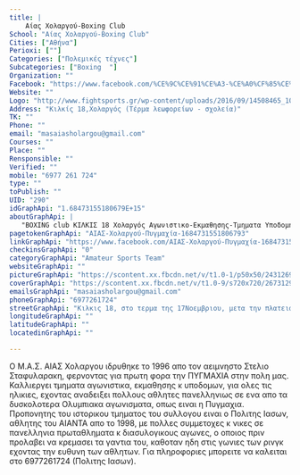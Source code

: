 ```yaml
---
title: |
    Aίας Χολαργού-Boxing Club
School: "Aίας Χολαργού-Boxing Club"
Cities: ["Αθήνα"]
Perioxi: [""]
Categories: ["Πολεμικές τέχνες"]
Subcategories: ["Boxing  "]
Organization: ""
Facebook: "https://www.facebook.com/%CE%9C%CE%91%CE%A3-%CE%A0%CF%85%CE%B3%CE%BC%CE%B1%CF%87%CE%B9%CE%B1%CF%82-%CE%91%CE%99%CE%91%CE%A3-%CE%A7%CE%BF%CE%BB%CE%B1%CF%81%CE%B3%CE%BF%CF%85-1684731551806793/"
Website: ""
Logo: "http://www.fightsports.gr/wp-content/uploads/2016/09/14508465_1056886881095100_1900587953_n.jpg"
Address: "Κιλκίς 18,Χολαργός (Τέρμα λεωφορείων - σχολεία)"
TK: ""
Phone: ""
email: "masaiasholargou@gmail.com"
Courses: ""
Place: ""
Rensponsible: ""
Verified: ""
mobile: "6977 261 724"
type: ""
toPublish: ""
UID: "290"
idGraphApi: "1.68473155180679E+15"
aboutGraphApi: | 
   "BΟΧΙΝG club ΚΙΛΚΙΣ 18 Χολαργός Αγωνιστικο-Εκμαθησης-Τμηματα Υποδομης ΠΥΓΜΑΧΙΑ για ολους Προπονητης: Πολιτης Ιασων (6977261724) masaiasholargou@gmail.com "
pagetokenGraphApi: "ΑΙΑΣ-Χολαργού-Πυγμαχία-1684731551806793"
linkGraphApi: "https://www.facebook.com/ΑΙΑΣ-Χολαργού-Πυγμαχία-1684731551806793/"
checkinsGraphApi: "0"
categoryGraphApi: "Amateur Sports Team"
websiteGraphApi: ""
pictureGraphApi: "https://scontent.xx.fbcdn.net/v/t1.0-1/p50x50/24312693_1979359615677317_8430952451545377521_n.jpg?oh=b6aea12cea2590e4f3e6350315a0ad93&amp;oe=5B085B86"
coverGraphApi: "https://scontent.xx.fbcdn.net/v/t1.0-9/s720x720/26731292_1998218843791394_7581878219497558268_n.jpg?oh=2d590916f79b665dfa50e58d82124d81&amp;oe=5B0C7589"
emailsGraphApi: "masaiasholargou@gmail.com"
phoneGraphApi: "6977261724"
streetGraphApi: "Kιλκις 18, στο τερμα της 17Νοεμβριου, μετα την πλατεια"
longitudeGraphApi: ""
latitudeGraphApi: ""
locatedinGraphApi: ""

---
```


Ο Μ.Α.Σ. ΑΙΑΣ Χολαργου ιδρυθηκε το 1996 απο τον αειμνηστο Στελιο Σταφυλαρακη, φερνοντας για πρωτη φορα την ΠΥΓΜΑΧΙΑ στην πολη μας. Καλλιεργει τμηματα αγωνιστικα, εκμαθησης κ υποδομων, για ολες τις ηλικιες, εχοντας αναδειξει πολλους αθλητες πανελληνιως σε ενα απο τα δυσκολοτερα Ολυμπιακα αγωνισματα, οπως ειναι η Πυγμαχια. Προπονητης του ιστορικου τμηματος του συλλογου ειναι ο Πολιτης Ιασων, αθλητης του ΑΙΑΝΤΑ απο το 1998, με πολλες συμμετοχες κ νικες σε πανελληνια πρωταθληματα κ διασυλογικους αγωνες, ο οποιος πριν προλαβει να κρεμασει τα γαντια του, καθοταν ηδη στις γωνιες των ρινγκ εχοντας την ευθυνη των αθλητων. Για πληροφοριες μπορειτε να καλειται στο 6977261724 (Πολιτης Ιασων).

